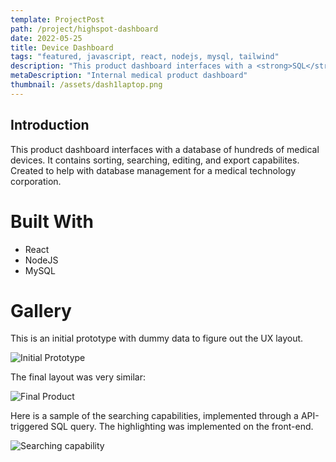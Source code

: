 ```yaml
---
template: ProjectPost
path: /project/highspot-dashboard
date: 2022-05-25
title: Device Dashboard
tags: "featured, javascript, react, nodejs, mysql, tailwind"
description: "This product dashboard interfaces with a <strong>SQL</strong> database of hundreds of medical devices, with sorting and searching capbilities. This was a fullstack project with a <strong>Node.js</strong> backend. Created for a medical technology corporation as part of my internship."
metaDescription: "Internal medical product dashboard"
thumbnail: /assets/dash1laptop.png
---
```


## Introduction

This product dashboard interfaces with a database of hundreds of medical devices. It contains sorting, searching, editing, and export capabilites. Created to help with  database management for a medical technology corporation.

# Built With

-   React
-   NodeJS
-   MySQL

# Gallery

This is an initial prototype with dummy data to figure out the UX layout.

![Initial Prototype](/assets/dash2.png)

The final layout was very similar:

![Final Product](/assets/dash1web.png)

Here is a sample of the searching capabilities, implemented through a API-triggered SQL query. The highlighting was implemented on the front-end.

![Searching capability](/assets/dash3.png)
